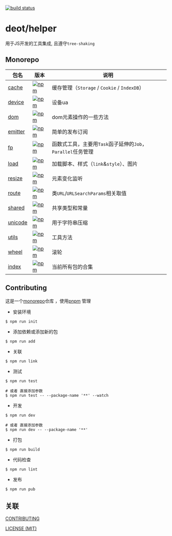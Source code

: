[ci-image]: https://github.com/deot/helper/actions/workflows/ci.yml/badge.svg?branch=main
[ci-url]: https://github.com/deot/helper/actions/workflows/ci.yml

[![build status][ci-image]][ci-url]

# deot/helper

用于JS开发的工具集成, 且遵守`tree-shaking`

## Monorepo

[npm-cache-image]: https://img.shields.io/npm/v/@deot/helper-cache
[npm-cache-url]: https://www.npmjs.com/package/@deot/helper-cache

[npm-device-image]: https://img.shields.io/npm/v/@deot/helper-device
[npm-device-url]: https://www.npmjs.com/package/@deot/helper-device

[npm-dom-image]: https://img.shields.io/npm/v/@deot/helper-dom
[npm-dom-url]: https://www.npmjs.com/package/@deot/helper-dom

[npm-emitter-image]: https://img.shields.io/npm/v/@deot/helper-emitter
[npm-emitter-url]: https://www.npmjs.com/package/@deot/helper-emitter

[npm-fp-image]: https://img.shields.io/npm/v/@deot/helper-fp
[npm-fp-url]: https://www.npmjs.com/package/@deot/helper-fp

[npm-load-image]: https://img.shields.io/npm/v/@deot/helper-load
[npm-load-url]: https://www.npmjs.com/package/@deot/helper-load

[npm-resize-image]: https://img.shields.io/npm/v/@deot/helper-resize
[npm-resize-url]: https://www.npmjs.com/package/@deot/helper-resize

[npm-route-image]: https://img.shields.io/npm/v/@deot/helper-route
[npm-route-url]: https://www.npmjs.com/package/@deot/helper-route

[npm-shared-image]: https://img.shields.io/npm/v/@deot/helper-shared
[npm-shared-url]: https://www.npmjs.com/package/@deot/helper-shared

[npm-unicode-image]: https://img.shields.io/npm/v/@deot/helper-unicode
[npm-unicode-url]: https://www.npmjs.com/package/@deot/helper-unicode

[npm-utils-image]: https://img.shields.io/npm/v/@deot/helper-utils
[npm-utils-url]: https://www.npmjs.com/package/@deot/helper-utils

[npm-wheel-image]: https://img.shields.io/npm/v/@deot/helper-wheel
[npm-wheel-url]: https://www.npmjs.com/package/@deot/helper-wheel

[npm-image]: https://img.shields.io/npm/v/@deot/helper
[npm-url]: https://www.npmjs.com/package/@deot/helper

| 包名                          | 版本                                           | 说明                                       |
| --------------------------- | -------------------------------------------- | ---------------------------------------- |
| [cache](packages/cache)     | [![npm][npm-cache-image]][npm-cache-url]     | 缓存管理（`Storage` / `Cookie` / `IndexDB`）         |
| [device](packages/device)   | [![npm][npm-device-image]][npm-device-url]   | 设备ua                                     |
| [dom](packages/dom)         | [![npm][npm-dom-image]][npm-dom-url]         | dom元素操作的一些方法                             |
| [emitter](packages/emitter) | [![npm][npm-emitter-image]][npm-emitter-url] | 简单的发布订阅                                  |
| [fp](packages/fp)           | [![npm][npm-fp-image]][npm-fp-url]           | 函数式工具，主要用`Task`函子延伸的`Job`，`Parallel`任务管理 |
| [load](packages/load)       | [![npm][npm-load-image]][npm-load-url]       | 加载脚本、样式（`link`&`style`）、图片                   |
| [resize](packages/resize)   | [![npm][npm-resize-image]][npm-resize-url]   | 元素变化监听                                   |
| [route](packages/route)     | [![npm][npm-route-image]][npm-route-url]     | 类`URL`/`URLSearchParams`相关取值                 |
| [shared](packages/shared)   | [![npm][npm-shared-image]][npm-shared-url]   | 共享类型和常量                                  |
| [unicode](packages/unicode) | [![npm][npm-unicode-image]][npm-unicode-url] | 用于字符串压缩                                  |
| [utils](packages/utils)     | [![npm][npm-utils-image]][npm-utils-url]     | 工具方法                                     |
| [wheel](packages/wheel)     | [![npm][npm-wheel-image]][npm-wheel-url]     | 滚轮                                       |
| [index](packages/index)     | [![npm][npm-image]][npm-url]                 | 当前所有包的合集                                 |


## Contributing

这是一个[monorepo](https://en.wikipedia.org/wiki/Monorepo)仓库 ，使用[pnpm](https://pnpm.io/) 管理

- 安装环境

```console
$ npm run init
```

- 添加依赖或添加新的包

```console
$ npm run add
```

- 关联

```console
$ npm run link
```

- 测试

```console
$ npm run test

# 或者 直接添加参数
$ npm run test -- --package-name '**' --watch
```

- 开发

```console
$ npm run dev

# 或者 直接添加参数
$ npm run dev -- --package-name '**'
```

- 打包

```console
$ npm run build
```

- 代码检查

```console
$ npm run lint
```

- 发布

```console
$ npm run pub
```

## 关联

[CONTRIBUTING](./.github/CONTRIBUTING.md)

[LICENSE (MIT)](./LICENSE)